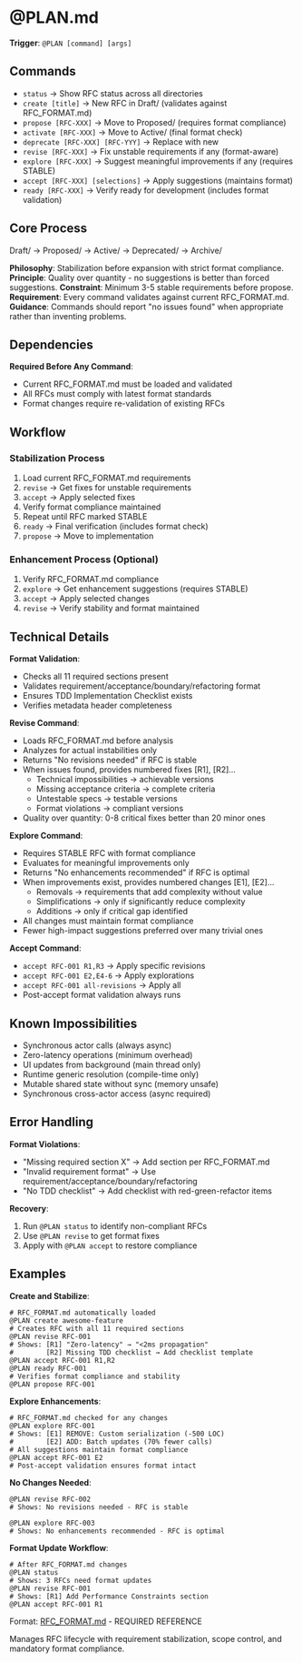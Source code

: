 # @PLAN.md

**Trigger**: `@PLAN [command] [args]`

## Commands

- `status` → Show RFC status across all directories
- `create [title]` → New RFC in Draft/ (validates against RFC_FORMAT.md)
- `propose [RFC-XXX]` → Move to Proposed/ (requires format compliance)
- `activate [RFC-XXX]` → Move to Active/ (final format check)
- `deprecate [RFC-XXX] [RFC-YYY]` → Replace with new
- `revise [RFC-XXX]` → Fix unstable requirements if any (format-aware)
- `explore [RFC-XXX]` → Suggest meaningful improvements if any (requires STABLE)
- `accept [RFC-XXX] [selections]` → Apply suggestions (maintains format)
- `ready [RFC-XXX]` → Verify ready for development (includes format validation)

## Core Process

Draft/ → Proposed/ → Active/ → Deprecated/ → Archive/

**Philosophy**: Stabilization before expansion with strict format compliance.
**Principle**: Quality over quantity - no suggestions is better than forced suggestions.
**Constraint**: Minimum 3-5 stable requirements before propose.
**Requirement**: Every command validates against current RFC_FORMAT.md.
**Guidance**: Commands should report "no issues found" when appropriate rather than inventing problems.

## Dependencies

**Required Before Any Command**:
- Current RFC_FORMAT.md must be loaded and validated
- All RFCs must comply with latest format standards
- Format changes require re-validation of existing RFCs

## Workflow

### Stabilization Process
1. Load current RFC_FORMAT.md requirements
2. `revise` → Get fixes for unstable requirements
3. `accept` → Apply selected fixes
4. Verify format compliance maintained
5. Repeat until RFC marked STABLE
6. `ready` → Final verification (includes format check)
7. `propose` → Move to implementation

### Enhancement Process (Optional)
1. Verify RFC_FORMAT.md compliance
2. `explore` → Get enhancement suggestions (requires STABLE)
3. `accept` → Apply selected changes
4. `revise` → Verify stability and format maintained

## Technical Details

**Format Validation**:
- Checks all 11 required sections present
- Validates requirement/acceptance/boundary/refactoring format
- Ensures TDD Implementation Checklist exists
- Verifies metadata header completeness

**Revise Command**:
- Loads RFC_FORMAT.md before analysis
- Analyzes for actual instabilities only
- Returns "No revisions needed" if RFC is stable
- When issues found, provides numbered fixes [R1], [R2]...
  - Technical impossibilities → achievable versions
  - Missing acceptance criteria → complete criteria
  - Untestable specs → testable versions
  - Format violations → compliant versions
- Quality over quantity: 0-8 critical fixes better than 20 minor ones

**Explore Command**:
- Requires STABLE RFC with format compliance
- Evaluates for meaningful improvements only
- Returns "No enhancements recommended" if RFC is optimal
- When improvements exist, provides numbered changes [E1], [E2]...
  - Removals → requirements that add complexity without value
  - Simplifications → only if significantly reduce complexity
  - Additions → only if critical gap identified
- All changes must maintain format compliance
- Fewer high-impact suggestions preferred over many trivial ones

**Accept Command**:
- `accept RFC-001 R1,R3` → Apply specific revisions
- `accept RFC-001 E2,E4-6` → Apply explorations
- `accept RFC-001 all-revisions` → Apply all
- Post-accept format validation always runs

## Known Impossibilities

- Synchronous actor calls (always async)
- Zero-latency operations (minimum overhead)
- UI updates from background (main thread only)
- Runtime generic resolution (compile-time only)
- Mutable shared state without sync (memory unsafe)
- Synchronous cross-actor access (async required)

## Error Handling

**Format Violations**:
- "Missing required section X" → Add section per RFC_FORMAT.md
- "Invalid requirement format" → Use requirement/acceptance/boundary/refactoring
- "No TDD checklist" → Add checklist with red-green-refactor items

**Recovery**:
1. Run `@PLAN status` to identify non-compliant RFCs
2. Use `@PLAN revise` to get format fixes
3. Apply with `@PLAN accept` to restore compliance

## Examples

**Create and Stabilize**:
```
# RFC_FORMAT.md automatically loaded
@PLAN create awesome-feature
# Creates RFC with all 11 required sections
@PLAN revise RFC-001
# Shows: [R1] "Zero-latency" → "<2ms propagation"
#        [R2] Missing TDD checklist → Add checklist template
@PLAN accept RFC-001 R1,R2
@PLAN ready RFC-001
# Verifies format compliance and stability
@PLAN propose RFC-001
```

**Explore Enhancements**:
```
# RFC_FORMAT.md checked for any changes
@PLAN explore RFC-001
# Shows: [E1] REMOVE: Custom serialization (-500 LOC)
#        [E2] ADD: Batch updates (70% fewer calls)
# All suggestions maintain format compliance
@PLAN accept RFC-001 E2
# Post-accept validation ensures format intact
```

**No Changes Needed**:
```
@PLAN revise RFC-002
# Shows: No revisions needed - RFC is stable

@PLAN explore RFC-003
# Shows: No enhancements recommended - RFC is optimal
```

**Format Update Workflow**:
```
# After RFC_FORMAT.md changes
@PLAN status
# Shows: 3 RFCs need format updates
@PLAN revise RFC-001
# Shows: [R1] Add Performance Constraints section
@PLAN accept RFC-001 R1
```

Format: [RFC_FORMAT.md](./RFC_FORMAT.md) - REQUIRED REFERENCE

Manages RFC lifecycle with requirement stabilization, scope control, and mandatory format compliance.
